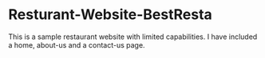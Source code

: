 # Resturant-Website-BestResta
This is a sample restaurant website with limited capabilities. I have included a home, about-us and a contact-us page.
